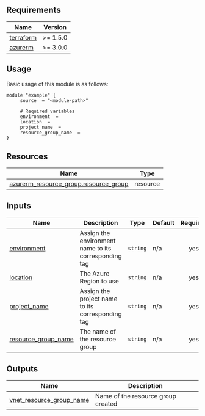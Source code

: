<!-- BEGIN_AUTOMATED_TF_DOCS_BLOCK -->
## Requirements

| Name | Version |
|------|---------|
| <a name="requirement_terraform"></a> [terraform](#requirement\_terraform) | >= 1.5.0 |
| <a name="requirement_azurerm"></a> [azurerm](#requirement\_azurerm) | >= 3.0.0 |
## Usage
Basic usage of this module is as follows:
```hcl
module "example" {
	 source  = "<module-path>"

	 # Required variables
	 environment  =
	 location  =
	 project_name  =
	 resource_group_name  =
}
```
## Resources

| Name | Type |
|------|------|
| [azurerm_resource_group.resource_group](https://registry.terraform.io/providers/hashicorp/azurerm/latest/docs/resources/resource_group) | resource |
## Inputs

| Name | Description | Type | Default | Required |
|------|-------------|------|---------|:--------:|
| <a name="input_environment"></a> [environment](#input\_environment) | Assign the environment name to its corresponding tag | `string` | n/a | yes |
| <a name="input_location"></a> [location](#input\_location) | The Azure Region to use | `string` | n/a | yes |
| <a name="input_project_name"></a> [project\_name](#input\_project\_name) | Assign the project name to its corresponding tag | `string` | n/a | yes |
| <a name="input_resource_group_name"></a> [resource\_group\_name](#input\_resource\_group\_name) | The name of the resource group | `string` | n/a | yes |
## Outputs

| Name | Description |
|------|-------------|
| <a name="output_vnet_resource_group_name"></a> [vnet\_resource\_group\_name](#output\_vnet\_resource\_group\_name) | Name of the resource group created |
<!-- END_AUTOMATED_TF_DOCS_BLOCK -->